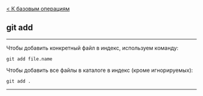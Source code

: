[< К базовым операциям](./operations.md)

## git add

---

Чтобы добавить конкретный файл в индекс, используем команду:

```bash=
git add file.name
```

Чтобы добавить все файлы в каталоге в индекс (кроме игнорируемых):

```bash=
git add .
```

---